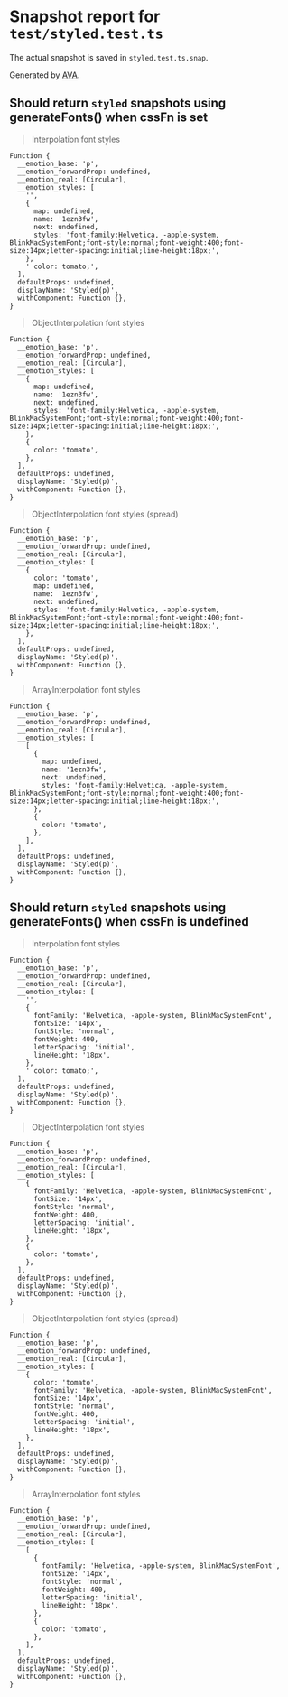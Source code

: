 # Snapshot report for `test/styled.test.ts`

The actual snapshot is saved in `styled.test.ts.snap`.

Generated by [AVA](https://ava.li).

## Should return `styled` snapshots using generateFonts() when cssFn is set

> Interpolation font styles

    Function {
      __emotion_base: 'p',
      __emotion_forwardProp: undefined,
      __emotion_real: [Circular],
      __emotion_styles: [
        '',
        {
          map: undefined,
          name: '1ezn3fw',
          next: undefined,
          styles: 'font-family:Helvetica, -apple-system, BlinkMacSystemFont;font-style:normal;font-weight:400;font-size:14px;letter-spacing:initial;line-height:18px;',
        },
        ' color: tomato;',
      ],
      defaultProps: undefined,
      displayName: 'Styled(p)',
      withComponent: Function {},
    }

> ObjectInterpolation font styles

    Function {
      __emotion_base: 'p',
      __emotion_forwardProp: undefined,
      __emotion_real: [Circular],
      __emotion_styles: [
        {
          map: undefined,
          name: '1ezn3fw',
          next: undefined,
          styles: 'font-family:Helvetica, -apple-system, BlinkMacSystemFont;font-style:normal;font-weight:400;font-size:14px;letter-spacing:initial;line-height:18px;',
        },
        {
          color: 'tomato',
        },
      ],
      defaultProps: undefined,
      displayName: 'Styled(p)',
      withComponent: Function {},
    }

> ObjectInterpolation font styles (spread)

    Function {
      __emotion_base: 'p',
      __emotion_forwardProp: undefined,
      __emotion_real: [Circular],
      __emotion_styles: [
        {
          color: 'tomato',
          map: undefined,
          name: '1ezn3fw',
          next: undefined,
          styles: 'font-family:Helvetica, -apple-system, BlinkMacSystemFont;font-style:normal;font-weight:400;font-size:14px;letter-spacing:initial;line-height:18px;',
        },
      ],
      defaultProps: undefined,
      displayName: 'Styled(p)',
      withComponent: Function {},
    }

> ArrayInterpolation font styles

    Function {
      __emotion_base: 'p',
      __emotion_forwardProp: undefined,
      __emotion_real: [Circular],
      __emotion_styles: [
        [
          {
            map: undefined,
            name: '1ezn3fw',
            next: undefined,
            styles: 'font-family:Helvetica, -apple-system, BlinkMacSystemFont;font-style:normal;font-weight:400;font-size:14px;letter-spacing:initial;line-height:18px;',
          },
          {
            color: 'tomato',
          },
        ],
      ],
      defaultProps: undefined,
      displayName: 'Styled(p)',
      withComponent: Function {},
    }

## Should return `styled` snapshots using generateFonts() when cssFn is undefined

> Interpolation font styles

    Function {
      __emotion_base: 'p',
      __emotion_forwardProp: undefined,
      __emotion_real: [Circular],
      __emotion_styles: [
        '',
        {
          fontFamily: 'Helvetica, -apple-system, BlinkMacSystemFont',
          fontSize: '14px',
          fontStyle: 'normal',
          fontWeight: 400,
          letterSpacing: 'initial',
          lineHeight: '18px',
        },
        ' color: tomato;',
      ],
      defaultProps: undefined,
      displayName: 'Styled(p)',
      withComponent: Function {},
    }

> ObjectInterpolation font styles

    Function {
      __emotion_base: 'p',
      __emotion_forwardProp: undefined,
      __emotion_real: [Circular],
      __emotion_styles: [
        {
          fontFamily: 'Helvetica, -apple-system, BlinkMacSystemFont',
          fontSize: '14px',
          fontStyle: 'normal',
          fontWeight: 400,
          letterSpacing: 'initial',
          lineHeight: '18px',
        },
        {
          color: 'tomato',
        },
      ],
      defaultProps: undefined,
      displayName: 'Styled(p)',
      withComponent: Function {},
    }

> ObjectInterpolation font styles (spread)

    Function {
      __emotion_base: 'p',
      __emotion_forwardProp: undefined,
      __emotion_real: [Circular],
      __emotion_styles: [
        {
          color: 'tomato',
          fontFamily: 'Helvetica, -apple-system, BlinkMacSystemFont',
          fontSize: '14px',
          fontStyle: 'normal',
          fontWeight: 400,
          letterSpacing: 'initial',
          lineHeight: '18px',
        },
      ],
      defaultProps: undefined,
      displayName: 'Styled(p)',
      withComponent: Function {},
    }

> ArrayInterpolation font styles

    Function {
      __emotion_base: 'p',
      __emotion_forwardProp: undefined,
      __emotion_real: [Circular],
      __emotion_styles: [
        [
          {
            fontFamily: 'Helvetica, -apple-system, BlinkMacSystemFont',
            fontSize: '14px',
            fontStyle: 'normal',
            fontWeight: 400,
            letterSpacing: 'initial',
            lineHeight: '18px',
          },
          {
            color: 'tomato',
          },
        ],
      ],
      defaultProps: undefined,
      displayName: 'Styled(p)',
      withComponent: Function {},
    }
